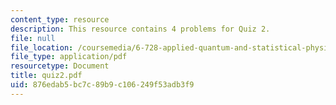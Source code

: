 ```yaml
---
content_type: resource
description: This resource contains 4 problems for Quiz 2.
file: null
file_location: /coursemedia/6-728-applied-quantum-and-statistical-physics-fall-2006/876edab5bc7c89b9c106249f53adb3f9_quiz2.pdf
file_type: application/pdf
resourcetype: Document
title: quiz2.pdf
uid: 876edab5-bc7c-89b9-c106-249f53adb3f9
---
```

